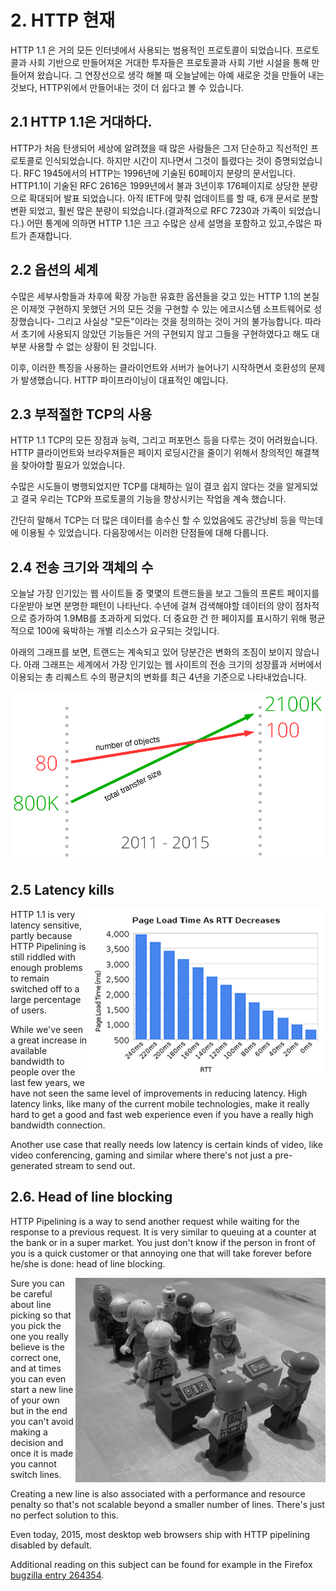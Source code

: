 # 2. HTTP 현재

HTTP 1.1 은 거의 모든 인터넷에서 사용되는 범용적인 프로토콜이 되었습니다. 프로토콜과 사회 기반으로 만들어져온 거대한 투자들은 프로토콜과 사회 기반 시설을 통해 만들어져 왔습니다. 그 연장선으로 생각 해볼 때 오늘날에는 아예 새로운 것을 만들어 내는 것보다, HTTP위에서 만들어내는 것이 더 쉽다고 볼 수 있습니다.

## 2.1 HTTP 1.1은 거대하다.
HTTP가 처음 탄생되어 세상에 알려졌을 때 많은 사람들은 그저 단순하고 직선적인 프로토콜로 인식되었습니다. 하지만 시간이 지나면서 그것이 틀렸다는 것이 증명되었습니다. RFC 1945에서의 HTTP는 1996년에 기술된 60페이지 분량의 문서입니다. HTTP1.1이 기술된 RFC 2616은 1999년에서 불과 3년이후 176페이지로 상당한 분량으로 확대되어 발표 되었습니다. 아직 IETF에 맞춰 업데이트를 할 때, 6개 문서로 분할 변환 되었고, 훨씬 많은 분량이 되었습니다.(결과적으로 RFC 7230과 가족이 되었습니다.) 
어떤 통계에 의하면 HTTP 1.1은 크고 수많은 상세 설명을 포함하고 있고,수많은 파트가 존재합니다.

## 2.2 옵션의 세계
수많은 세부사항들과 차후에 확장 가능한 유효한 옵션들을 갖고 있는 HTTP 1.1의 본질은 이제껏 구현하지 못했던 거의 모든 것을 구현할 수 있는 에코시스템 소프트웨어로 성장했습니다- 그리고 사실상 "모든"이라는 것을 정의하는 것이 거의 불가능합니다. 따라서 초기에 사용되지 않았던 기능들은 거의 구현되지 않고 그들을 구현하였다고 해도 대부분 사용할 수 없는 상황이 된 것입니다.

이후, 이러한 특징을 사용하는 클라이언트와 서버가 늘어나기 시작하면서 호환성의 문제가 발생했습니다. HTTP 파이프라이닝이 대표적인 예입니다.

## 2.3 부적절한 TCP의 사용

HTTP 1.1 TCP의 모든 장점과 능력, 그리고 퍼포먼스 등을 다루는 것이 어려웠습니다.
HTTP 클라이언트와 브라우져들은 페이지 로딩시간을 줄이기 위해서 창의적인 해결책을 찾아야할 필요가 있었습니다.

수많은 시도들이 병행되었지만 TCP를 대체하는 일이 결코 쉽지 않다는 것을 알게되었고 결국 우리는 TCP와 프로토콜의 기능을 향상시키는 작업을 계속 했습니다.

간단히 말해서 TCP는 더 많은 데이터를 송수신 할 수 있었음에도 공간낭비 등을 막는데에 이용될 수 있었습니다. 다음장에서는 이러한 단점들에 대해 다룹니다.

## 2.4 전송 크기와 객체의 수

오늘날 가장 인기있는 웹 사이트들 중 몇몇의 트랜드들을 보고 그들의 프론트 페이지를 다운받아 보면 분명한 패턴이 나타난다. 수년에 걸쳐 검색해야할 데이터의 양이 점차적으로 증가하여 1.9MB를 초과하게 되었다. 더 중요한 건 한 페이지를 표시하기 위해 평균적으로 100에 육박하는 개별 리소스가 요구되는 것입니다.

아래의 그래프를 보면, 트랜드는 계속되고 있어 당분간은 변화의 조짐이 보이지 않습니다. 아래 그래프는 세계에서 가장 인기있는 웹 사이트의 전송 크기의 성장률과 서버에서 이용되는 총 리퀘스트 수의 평균치의 변화를 최근 4년을 기준으로 나타내었습니다.

![transfer size growth](https://raw.githubusercontent.com/bagder/http2-explained/master/images/transfer-size-growth.png)

## 2.5 Latency kills

<img style="float: right;" src="https://raw.githubusercontent.com/bagder/http2-explained/master/images/page-load-time-rtt-decreases.png" />

HTTP 1.1 is very latency sensitive, partly because HTTP Pipelining is still riddled with enough problems to remain switched off to a large percentage of users.

While we've seen a great increase in available bandwidth to people over the last few years, we have not seen the same level of improvements in reducing latency. High latency links, like many of the current mobile technologies, make it really hard to get a good and fast web experience even if you have a really high bandwidth connection.

Another use case that really needs low latency is certain kinds of video, like video conferencing, gaming and similar where there's not just a pre-generated stream to send out.

## 2.6. Head of line blocking

HTTP Pipelining is a way to send another request while waiting for the response to a previous request. It is very similar to queuing at a counter at the bank or in a super market. You just don't know if the person in front of you is a quick customer or that annoying one that will take forever before he/she is done: head of line blocking.

<img style="float: right;" src="https://raw.githubusercontent.com/bagder/http2-explained/master/images/head-of-line-blocking.jpg" />

Sure you can be careful about line picking so that you pick the one you really believe is the correct one, and at times you can even start a new line of your own but in the end you can't avoid making a decision and once it is made you cannot switch lines.

Creating a new line is also associated with a performance and resource penalty so that's not scalable beyond a smaller number of lines. There's just no perfect solution to this.

Even today, 2015, most desktop web browsers ship with HTTP pipelining disabled by default.

Additional reading on this subject can be found for example in the Firefox [bugzilla entry 264354](https://bugzilla.mozilla.org/show_bug.cgi?id=264354).
